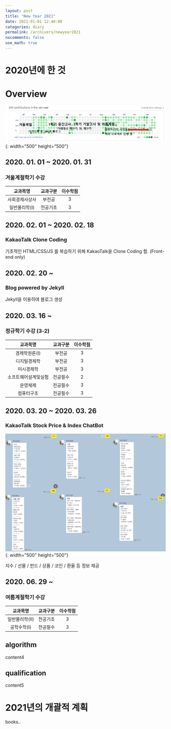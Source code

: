 ```yaml
---
layout: post
title: "New Year 2021"
date: 2021-01-01 12:40:00
categories: diary
permalink: /archivers/newyear2021
nocomments: false
use_math: true
---
```


# 2020년에 한 것

<!-- ![air1](/assets/posts/2020-04-01-aircon/air1.JPG) -->

<!-- ![air2](/assets/posts/2020-04-01-aircon/air2.JPG){: width="500" height="500"} -->



# Overview

![overview](/assets/posts/2021-01-01-newYear2021/2020github.png){: width="500" height="500"}

## 2020. 01. 01 ~  2020. 01. 31

### 겨울계절학기 수강

|교과목명|교과구분|이수학점|
|:---:|:---:|:---:|
|사회경제사상사|부전공|3|
|일반물리학(I)|전공기초|3|

## 2020. 02. 01 ~ 2020. 02. 18

### KakaoTalk Clone Coding

기초적인 HTML/CSS/JS 를 복습하기 위해 KakaoTalk을 Clone Coding 함. (Front-end only)

## 2020. 02. 20 ~

### Blog powered by Jekyll

Jekyll을 이용하여 블로그 생성

## 2020. 03. 16 ~

### 정규학기 수강 (3-2)

|교과목명|교과구분|이수학점|
|:---:|:---:|:---:|
|경제학원론(I)|부전공|3|
|디지털경제학|부전공|3|
|미시경제학|부전공|3|
|소프트웨어설계및실험|전공필수|2|
|운영체제|전공필수|3|
|컴퓨터구조|전공필수|3|

## 2020. 03. 20 ~ 2020. 03. 26

### KakaoTalk Stock Price & Index ChatBot

![katalkchatbot](/assets/posts/2021-01-01-newYear2021/katalkchatbot.png){: width="500" height="500"}

지수 / 선물 / 펀드 / 상품 / 코인 / 환율 등 정보 제공
## 2020. 06. 29 ~

### 여름계절학기 수강

|교과목명|교과구분|이수학점|
|:---:|:---:|:---:|
|일반물리학(II)|전공기초|3|
|공학수학(I)|전공필수|3|

## algorithm

content4

## qualification

content5

# 2021년의 개괄적 계획

books..
